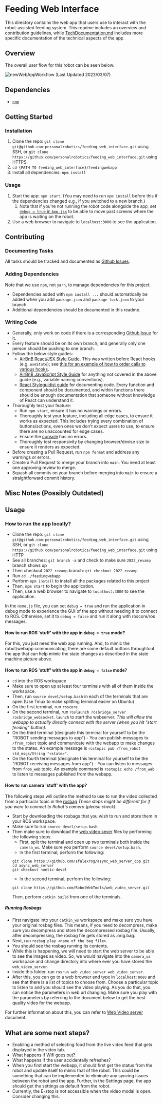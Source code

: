 # Feeding Web Interface

This directory contains the web app that users use to interact with the robot-assisted feeding system. This readme includes an overview and contribution guidelines, while [TechDocumentation.md](https://github.com/personalrobotics/feeding_web_interface/blob/2023PreDeployment/feedingwebapp/TechDocumentation.md) includes more specific documentation of the technical aspects of the app.

## Overview
The overall user flow for this robot can be seen below.

![newWebAppWorkflow](https://user-images.githubusercontent.com/26337328/223597500-5e520b7a-eb2b-45ad-b9e8-91fec1bdeba4.jpg)
(Last Updated 2023/03/07)
<!-- ![Web App State Machine](https://user-images.githubusercontent.com/8277986/191333326-c71a1765-475c-40f6-87da-a79b7c73e0ee.png) 
(Last Updated 2022/09/20) -->

## Dependencies
- [`npm`](https://docs.npmjs.com/downloading-and-installing-node-js-and-npm)
<!-- - [ROS](http://wiki.ros.org/noetic/Installation) -->

## Getting Started

### Installation
1. Clone the repo: `git clone git@github.com:personalrobotics/feeding_web_interface.git` using SSH, or `git clone https://github.com/personalrobotics/feeding_web_interface.git` using HTTPS
2. `cd {PATH TO feeding_web_interface}/feedingwebapp`
3. Install all dependencies: `npm install`

### Usage
1. Start the app: `npm start`. (You may need to run `npm install` before this if the dependencies changed e.g., if you switched to a new branch.)
    1. Note that if you're not running the robot code alongside the app, set [`debug = true` in `App.jsx`](https://github.com/personalrobotics/feeding_web_interface/blob/b8f5d970628bbaac43b8b9c7dbc4349ada2f32d7/feedingwebapp/src/App.jsx#L17) to be able to move past screens where the app is waiting on the robot.
2. Use a web browser to navigate to `localhost:3000` to see the application.

## Contributing

### Documenting Tasks

All tasks should be tracked and documented as [Github Issues](https://github.com/personalrobotics/feeding_web_interface/issues).

### Adding Dependencies
Note that we use `npm`, not `yarn`, to manage dependencies for this project.
- Dependencies added with `npm install ...` should automatically be added when you add `package.json` and `package-lock.json` to your branch.
- Additional dependencies should be documented in this readme.

### Writing Code
- Generally, only work on code if there is a corresponding [Github Issue](https://github.com/personalrobotics/feeding_web_interface/issues) for it.
- Every feature should be on its own branch, and generally only one person should be pushing to one branch.
- Follow the below style guides:
  - [AirBnB React/JSX Style Guide](https://airbnb.io/javascript/react/). This was written before React hooks (e.g, `useState`); see [this for an example of how to order calls to various hooks](https://dev.to/abrahamlawson/react-style-guide-24pp#comment-1f4fd).
  - [AirBnB JavaScript Style Guide](https://airbnb.io/javascript/) for anything not covered in the above guide (e.g., variable naming conventions).
  - [React Styleguidist guide](https://react-styleguidist.js.org/docs/documenting/) for documenting code. Every function and component should be documented, and within functions there should be enough documentation that someone without knowledge of React can understand it.
- Thoroughly test your feature:
  - Run `npm start`, ensure it has no warnings or errors.
  - Thoroughly test your feature, including all edge cases, to ensure it works as expected. This includes trying every combination of buttons/actions, even ones we don't expect users to use, to ensure there are no unaccounted for edge cases.
  - Ensure the [console](https://developer.chrome.com/docs/devtools/console/) has no errors.
  - Thoroughly test responsivity by changing browser/devise size to ensure it renders as expected.
- Before creating a Pull Request, run `npm format` and address any warnings or errors.
- Create a Pull Request to merge your branch into `main`. You need at least one approving review to merge.
- Squash all commits on your branch before merging into `main` to ensure a straightforward commit history.

## Misc Notes (Possibly Outdated)

## Usage
### How to run the app locally?
- Clone the repo: `git clone git@github.com:personalrobotics/feeding_web_interface.git` using SSH, or `git clone https://github.com/personalrobotics/feeding_web_interface.git` using HTTP
- See all branches: `git branch -a` and check to make sure `2022_revamp` branch shows up
- Then checkout `2022_revamp` branch: `git checkout 2022_revamp`
- Run `cd ./feedingwebapp`
- Perform `npm install` to install all the packages related to this project
- Then, `npm start` to begin the application.
- Then, use a web browser to navigate to `localhost:3000` to see the application.

In the `Home.js` file, you can set `debug = true` and run the application in debug mode to experience the GUI of the app without needing it to connect to ROS. Otherwise, set it to `debug = false` and run it along with roscore/ros messages.

#### How to run ROS 'stuff' with the app in `debug = true` mode?
For this, you just need the web app running. And, to mimic the robot/webapp communicating, there are some default buttons throughtout the app that can help mimic the state changes as described in the state machine picture above.

#### How to run ROS 'stuff' with the app in `debug = false` mode?
- `cd` into the ROS workspace
- Make sure to open up at least four terminals with all of them inside the workspace.
- Then, run `source devel/setup.bash` in each of the terminals that are open (Use Tmux to make splitting terminal easier on Ubuntu)
- On the first terminal, run `roscore`
- On the second terminal, run `roslaunch rosbridge_server rosbridge_websocket.launch` to start the webserver. _This will allow the webapp to actually directly connect with the server (when you hit "start feeding" button)._
- On the third terminal (designate this terminal for yourself to be the "ROBOT sending messages to app") - You can publish messages to `/from_robot` topic and communicate with the webapp to make changes to the states. An example message is `rostopic pub /from_robot std_msgs/String "<state>"`.
- On the fourth terminal (designate this terminal for yourself to be the "ROBOT receiving messages from app") - You can listen to messages from `from_web` topic. An example command is `rostopic echo /from_web` to listen to messages published from the webapp.

#### How to run camera 'stuff' with the app?
The following steps will outline the method to use to run the video collected from a particular topic in the [rosbag](http://wiki.ros.org/rosbag) _These steps might be different for if you were to connect to Robot's camera (please check)._
- Start by downloading the rosbags that you wish to run and store them in your ROS workspace.
- Make sure to run `source devel/setup.bash`.
- Then make sure to download the [web video sever](http://wiki.ros.org/web_video_server) files by performing the following steps:
  - First, split the terminal and open up two terminals both inside the `camera_ws`. Make sure you perform `source devel/setup.bash`.
  - In the first terminal, perform the following:  
  ```
  git clone https://github.com/sfalexrog/async_web_server_cpp.git
  cd async_web_server
  git checkout noetic-devel
  ```
  - In the second terminal, perform the following:
  ```
  git clone https://github.com/RobotWebTools/web_video_server.git
  ```
  Then, perform `catkin build` from one of the terminals.

##### Running Rosbags
- First navigate into your `catkin_ws` workspace and make sure you have your original rosbag files. This means, if you need to decompress, make sure you decompress and store the decompressed rosbag file. Usually, after decompressing, the rosbag file gets stored as <something>.orig.bag.
- Next, run `rosbag play <name of the bag file>`.
- You should see the rosbag running its contents.
- While this is happening, we will need to start the web server to be able to see the images as video. So, we would navigate into the `camera_ws` workspace and change directory into where ever you have stored the `web_video_server`.
- Inside this folder, run `rosrun web_video_server web_video_server`.
- After this, you can go to a web browser and type in `localhost:8080` and see that there is a list of topics to choose from. Choose a particular topic to listen to and you should see the video playing. As you do that, you can notice the parameters in web url changing. Make sure you play with the parameters by referring to the document below to get the best quality video for the webapp.

For further information about this, you can refer to [Web Video server](http://wiki.ros.org/web_video_server) document.

## What are some next steps?
- Enabling a method of selecting food from the live video feed that gets displayed in the video tab.
- What happens if Wifi goes out?
- What happens if the user accidentally refreshes?
- When you first start the webapp, it should first get the status from the robot and update itself to mimic that of the robot. This could be something that can be implemented to eliminate any syncing issues between the robot and the app. Further, in the Settings page, the app should get the settings as default from the robot.
- Currently, the E-stop is not accessible when the video modal is open. Consider changing this.
